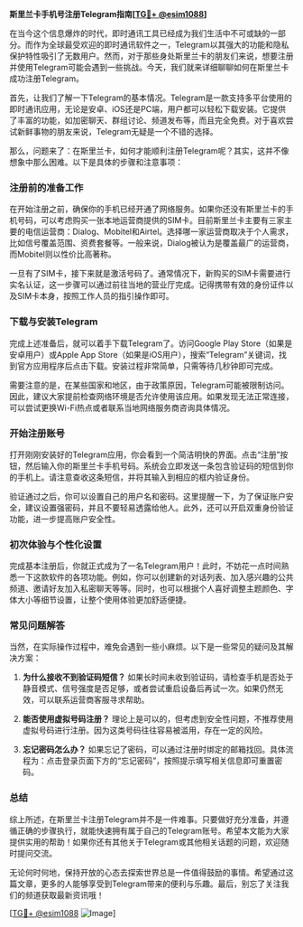 **斯里兰卡手机号注册Telegram指南[[TG💪+ @esim1088](https://t.me/s/esim1088)]**

在当今这个信息爆炸的时代，即时通讯工具已经成为我们生活中不可或缺的一部分。而作为全球最受欢迎的即时通讯软件之一，Telegram以其强大的功能和隐私保护特性吸引了无数用户。然而，对于那些身处斯里兰卡的朋友们来说，想要注册并使用Telegram可能会遇到一些挑战。今天，我们就来详细聊聊如何在斯里兰卡成功注册Telegram。

首先，让我们了解一下Telegram的基本情况。Telegram是一款支持多平台使用的即时通讯应用，无论是安卓、iOS还是PC端，用户都可以轻松下载安装。它提供了丰富的功能，如加密聊天、群组讨论、频道发布等，而且完全免费。对于喜欢尝试新鲜事物的朋友来说，Telegram无疑是一个不错的选择。

那么，问题来了：在斯里兰卡，如何才能顺利注册Telegram呢？其实，这并不像想象中那么困难。以下是具体的步骤和注意事项：

### 注册前的准备工作

在开始注册之前，确保你的手机已经开通了网络服务。如果你还没有斯里兰卡的手机号码，可以考虑购买一张本地运营商提供的SIM卡。目前斯里兰卡主要有三家主要的电信运营商：Dialog、Mobitel和Airtel。选择哪一家运营商取决于个人需求，比如信号覆盖范围、资费套餐等。一般来说，Dialog被认为是覆盖最广的运营商，而Mobitel则以性价比高著称。

一旦有了SIM卡，接下来就是激活号码了。通常情况下，新购买的SIM卡需要进行实名认证，这一步骤可以通过前往当地的营业厅完成。记得携带有效的身份证件以及SIM卡本身，按照工作人员的指引操作即可。

### 下载与安装Telegram

完成上述准备后，就可以着手下载Telegram了。访问Google Play Store（如果是安卓用户）或Apple App Store（如果是iOS用户），搜索“Telegram”关键词，找到官方应用程序后点击下载。安装过程非常简单，只需等待几秒钟即可完成。

需要注意的是，在某些国家和地区，由于政策原因，Telegram可能被限制访问。因此，建议大家提前检查网络环境是否允许使用该应用。如果发现无法正常连接，可以尝试更换Wi-Fi热点或者联系当地网络服务商咨询具体情况。

### 开始注册账号

打开刚刚安装好的Telegram应用，你会看到一个简洁明快的界面。点击“注册”按钮，然后输入你的斯里兰卡手机号码。系统会立即发送一条包含验证码的短信到你的手机上。请注意查收这条短信，并将其输入到相应的框内验证身份。

验证通过之后，你可以设置自己的用户名和密码。这里提醒一下，为了保证账户安全，建议设置强密码，并且不要轻易透露给他人。此外，还可以开启双重身份验证功能，进一步提高账户安全性。

### 初次体验与个性化设置

完成基本注册后，你就正式成为了一名Telegram用户！此时，不妨花一点时间熟悉一下这款软件的各项功能。例如，你可以创建新的对话列表、加入感兴趣的公共频道、邀请好友加入私密聊天等等。同时，也可以根据个人喜好调整主题颜色、字体大小等细节设置，让整个使用体验更加舒适便捷。

### 常见问题解答

当然，在实际操作过程中，难免会遇到一些小麻烦。以下是一些常见的疑问及其解决方案：

1. **为什么接收不到验证码短信？**
   如果长时间未收到验证码，请检查手机是否处于静音模式、信号强度是否足够，或者尝试重启设备后再试一次。如果仍然无效，可以联系运营商客服寻求帮助。

2. **能否使用虚拟号码注册？**
   理论上是可以的，但考虑到安全性问题，不推荐使用虚拟号码进行注册。因为这类号码往往容易被滥用，存在一定的风险。

3. **忘记密码怎么办？**
   如果忘记了密码，可以通过注册时绑定的邮箱找回。具体流程为：点击登录页面下方的“忘记密码”，按照提示填写相关信息即可重置密码。

### 总结

综上所述，在斯里兰卡注册Telegram并不是一件难事。只要做好充分准备，并遵循正确的步骤执行，就能快速拥有属于自己的Telegram账号。希望本文能为大家提供实用的帮助！如果你还有其他关于Telegram或其他相关话题的问题，欢迎随时提问交流。

无论何时何地，保持开放的心态去探索世界总是一件值得鼓励的事情。希望通过这篇文章，更多的人能够享受到Telegram带来的便利与乐趣。最后，别忘了关注我们的频道获取最新资讯哦！

[[TG💪+ @esim1088](https://t.me/s/esim1088) ![Image](https://i.postimg.cc/4NQfJmqS/Snipaste-2025-05-13-00-14-12.png)]
